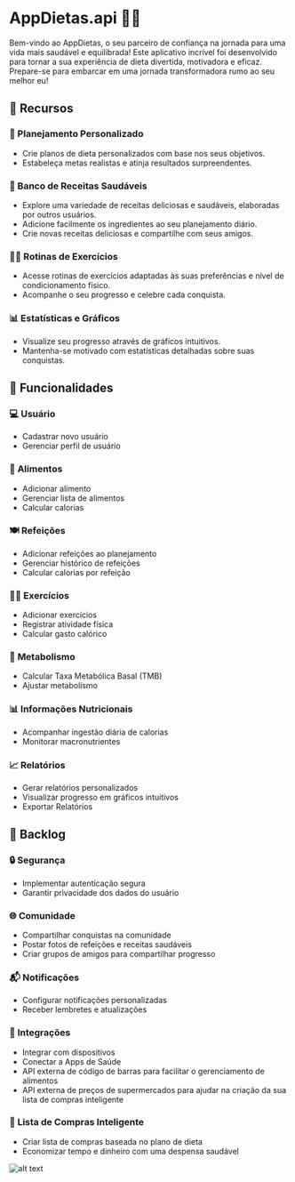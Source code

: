 # AppDietas.api 🍏💪

Bem-vindo ao AppDietas, o seu parceiro de confiança na jornada para uma vida mais saudável e equilibrada! Este aplicativo incrível foi desenvolvido para tornar a sua experiência de dieta divertida, motivadora e eficaz. Prepare-se para embarcar em uma jornada transformadora rumo ao seu melhor eu!

## 🌟 Recursos

### 📅 Planejamento Personalizado
- Crie planos de dieta personalizados com base nos seus objetivos.
- Estabeleça metas realistas e atinja resultados surpreendentes.

### 🥗 Banco de Receitas Saudáveis
- Explore uma variedade de receitas deliciosas e saudáveis, elaboradas por outros usuários.
- Adicione facilmente os ingredientes ao seu planejamento diário.
- Crie novas receitas deliciosas e compartilhe com seus amigos.

### 🏋️‍♂️ Rotinas de Exercícios
- Acesse rotinas de exercícios adaptadas às suas preferências e nível de condicionamento físico.
- Acompanhe o seu progresso e celebre cada conquista.

### 📊 Estatísticas e Gráficos
- Visualize seu progresso através de gráficos intuitivos.
- Mantenha-se motivado com estatísticas detalhadas sobre suas conquistas.

## 🚀 Funcionalidades

### 💻 **Usuário**
- Cadastrar novo usuário
- Gerenciar perfil de usuário

### 🍏 **Alimentos**
- Adicionar alimento
- Gerenciar lista de alimentos
- Calcular calorias

### 🍽️ **Refeições**
- Adicionar refeições ao planejamento
- Gerenciar histórico de refeições
- Calcular calorias por refeição

### 🏋️‍♂️ **Exercícios**
- Adicionar exercícios
- Registrar atividade física
- Calcular gasto calórico

### 🔄 **Metabolismo**
- Calcular Taxa Metabólica Basal (TMB)
- Ajustar metabolismo

### 📊 **Informações Nutricionais**
- Acompanhar ingestão diária de calorias
- Monitorar macronutrientes

### 📈 **Relatórios**
- Gerar relatórios personalizados
- Visualizar progresso em gráficos intuitivos
- Exportar Relatórios

## 📝 Backlog

### 🔒 **Segurança**
- Implementar autenticação segura
- Garantir privacidade dos dados do usuário

### 🌐 **Comunidade**
- Compartilhar conquistas na comunidade
- Postar fotos de refeições e receitas saudáveis
- Criar grupos de amigos para compartilhar progresso

### 📬 **Notificações**
- Configurar notificações personalizadas
- Receber lembretes e atualizações

### 🔗 **Integrações**
- Integrar com dispositivos
- Conectar a Apps de Saúde
- API externa de código de barras para facilitar o gerenciamento de alimentos
- API externa de preços de supermercados para ajudar na criação da sua lista de compras inteligente

### 🛒 **Lista de Compras Inteligente**
- Criar lista de compras baseada no plano de dieta
- Economizar tempo e dinheiro com uma despensa saudável

![alt text](www.plantuml.com/plantuml/png/VPBFZjCm4CRlUOfXBnpGliEMfLiXiIjKBTm7Pre67BiQswW2yJ280wSzhNY2l1XEKgnHdFOInVxDV9_dpqs8A35rjddHqeuTmNPz-xXwsBnRWx4OGjCSq7p5FS7L6yQzO8VG4jmbPzWxjDnYIm5o7baShpfoqOSh-D40DA3qFeJK_nBs8m5u1RVOOeY2Kj09R4WewsVmdcJ7Db__RBGMh2nFFaLirV9eBuLLOYMf-5kJBChmuuKnr3vRsX7tV_g_jE1KwE_QIoMUSuE3rnAr-Vf8OlgdRBPWhkW9RMdFKpjNaR-DWu6x_YcmmVaJDXYY7uxzix1PiBwdY9-yvT3vObso7_689S8WlCQ0zl_xlgGGKRH0hVxMxRnqEBNd8KMPQc9Lfl7T0TrdFPo9t7l7qSjWWKQy6xB9HLeSdiMOAzJzsv2WQ7Aw_yWXeUNlYt1zpAEA5HhjNiut7_9N2F9Frp-toOwXPVUlhyiQpk_BG2kYcvbH4SXCBrfc-ZZBhE3vCMIXit0oLPtDmVhf5uMhq5bf-dXPw8PScphx3m00)
